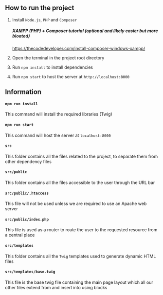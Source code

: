 ## How to run the project

1. Install `Node.js`, `PHP` and `Composer`

    ##### XAMPP (PHP) + Composer tutorial (optional and likely easier but more bloated)

    https://thecodedeveloper.com/install-composer-windows-xampp/

2. Open the terminal in the project root directory
3. Run `npm install` to install dependencies
4. Run `npm start` to host the server at `http://localhost:8000`

## Information

#### `npm run install`

This command will install the required libraries (Twig)

#### `npm run start`

This command will host the server at `localhost:8000`

#### `src`

This folder contains all the files related to the project, to separate them from other dependency files

#### `src/public`

This folder contains all the files accessible to the user through the URL bar

#### `src/public/.htaccess`

This file will not be used unless we are required to use an Apache web server

#### `src/public/index.php`

This file is used as a router to route the user to the requested resource from a central place

#### `src/templates`

This folder contains all the `Twig` templates used to generate dynamic HTML files

#### `src/templates/base.twig`

This file is the base twig file containing the main page layout which all our other files extend from and insert into using blocks
